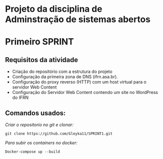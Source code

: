<!DOCTYPE html>
<html lang="en">
<head>
    <meta charset="UTF-8">
    <meta name="viewport" content="width=device-width, initial-scale=1.0">
    <h1> Projeto da disciplina de Adminstração de sistemas abertos </h1>
    
</head>
<body>
    <h1> Primeiro SPRINT </h1>
    <h2>Requisitos da atividade</h2>
    <ul>
        <li>Criação do repositório com a estrutura do projeto</li>
        <li>Configuração da primeira zona de DNS (ifrn.asa.br).</li>
        <li>Configuração do proxy reverso (HTTP) com um host virtual para o servidor Web Content</li>
        <li>Configuração do Servidor Web Content contendo um site no WordPress do IFRN</li>
    </ul>
</body>
</html>

<h2><b>Comandos usados:</b></h2>

<i>Criar o repositorio no git e clonar:</i>

    git clone https://github.com/Gleyka11/SPRINT1.git

<i>Para subir os containers no docker:</i>

    Docker-compose up --build




